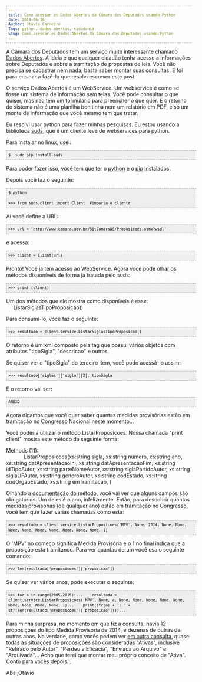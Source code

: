 ```yaml
---
title: Como acessar os Dados Abertos da Câmara dos Deputados usando Python
date: 2014-06-16
Author: Otávio Carneiro
Tags: python, dados abertos, cidadania
Slug: Como-acessar-os-Dados-Abertos-da-Câmara-dos-Deputados-usando-Python
---
```


A Câmara dos Deputados tem um serviço muito interessante chamado [Dados
Abertos](http://www2.camara.leg.br/transparencia/dados-abertos). A ideia
é que qualquer cidadão tenha acesso a informações sobre Deputados e
sobre a tramitação de propostas de leis. Você não precisa se cadastrar
nem nada, basta saber montar suas consultas. E foi para ensinar a
fazê-lo que resolvi escrever este post.

<style>  pre {background-color: #eeeeee; border: 1px dashed #999999; color: black; font-family: Andale Mono, Lucida Console, Monaco, fixed, monospace; font-size: 12px; line-height: 14px; overflow: auto; padding: 5px; width: 100%;}  code {color: black; word-wrap: normal;} </style>
O serviço Dados Abertos é um WebService. Um webservice é como se fosse
um sistema de informação sem telas. Você pode consultar o que quiser,
mas não tem um formulário para preencher o que quer. E o retorno do
sistema não é uma planilha bonitinha nem um relatório em PDF, é só um
monte de informação que você mesmo tem que tratar.

Eu resolvi usar python para fazer minhas pesquisas. Eu estou usando a
biblioteca [suds](https://fedorahosted.org/suds/), que é um cliente leve
de webservices para python.

Para instalar no linux, usei:

    $  sudo pip install suds

Para poder fazer isso, você tem que ter o
[python](https://www.python.org/) e o
[pip](http://pip.readthedocs.org/en/latest/index.html) instalados.

Depois você faz o seguinte:

    $ python

    >>> from suds.client import Client  #importa o cliente

Aí você define a URL:

    >>> url = 'http://www.camara.gov.br/SitCamaraWS/Proposicoes.asmx?wsdl'

e acessa:

    >>> client = Client(url)

Pronto! Você já tem acesso ao WebService. Agora você pode olhar os
métodos disponíveis de forma já tratada pelo suds:

    >>> print (client)

Um dos métodos que ele mostra como disponíveis é esse:  
     ListarSiglasTipoProposicao()

Para consumí-lo, você faz o seguinte:

    >>> resultado = client.service.ListarSiglasTipoProposicao()

O retorno é um xml composto pela tag <siglas> que possui vários objetos
<sigla> com atributos "tipoSigla", "descricao" e outros.

Se quiser ver o "tipoSigla" do terceiro item, você pode acessá-lo assim:

    >>> resultado['siglas']['sigla'][2]._tipoSigla

E o retorno vai ser: 

    ANEXO

Agora digamos que você quer saber quantas medidas provisórias estão em
tramitação no Congresso Nacional neste momento...

Você poderia utilizar o método ListarProposicoes. Nossa chamada "print
client" mostra este método da seguinte forma:

Methods (11):  
            ListarProposicoes(xs:string sigla, xs:string numero,
xs:string ano, xs:string datApresentacaoIni, xs:string
datApresentacaoFim, xs:string idTipoAutor, xs:string parteNomeAutor,
xs:string siglaPartidoAutor, xs:string siglaUFAutor, xs:string
generoAutor, xs:string codEstado, xs:string codOrgaoEstado, xs:string
emTramitacao, )

Olhando a [documentação do
método](http://www2.camara.leg.br/transparencia/dados-abertos/dados-abertos-legislativo/webservices/proposicoes-1/listarproposicoes),
você vai ver que alguns campos são obrigatórios. Um deles é o ano,
infelizmente. Então, para descobrir quantas medidas provisórias (de
qualquer ano) estão em tramitação no Congresso, você tem que fazer
várias chamadas como esta:

    >>> resultado = client.service.ListarProposicoes('MPV', None, 2014, None, None, None, None, None, None, None, None, None, 1)

O 'MPV' no começo significa Medida Provisória e o 1 no final indica que
a proposição está tramitando. Para ver quantas deram você usa o seguinte
comando:

    >>> len(resultado['proposicoes']['proposicao'])

Se quiser ver vários anos, pode executar o seguinte:

    >>> for a in range(2005,2015):...    resultado = client.service.ListarProposicoes('MPV', None, a, None, None, None, None, None, None, None, None, None, 1)...    print(str(a) + ': ' + str(len(resultado['proposicoes']['proposicao'])))...

Para minha surpresa, no momento em que fiz a consulta, havia 12
proposições do tipo Medida Provisória de 2014, e dezenas de outras de
outros anos. Na verdade, como vocês podem ver [em outra
consulta](http://www.camara.gov.br/SitCamaraWS/Proposicoes.asmx/ListarSituacoesProposicao),
quase todas as situações de proposições são consideradas "Ativas",
inclusive "Retirado pelo Autor", "Perdeu a Eficácia", "Enviada ao
Arquivo" e "Arquivada"... Acho que terei que montar meu próprio conceito
de "Ativa". Conto para vocês depois....

Abs.,Otávio </sigla></siglas>


